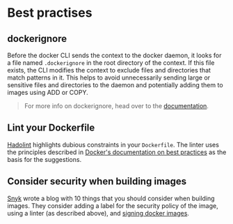 # Best practises

## dockerignore

Before the docker CLI sends the context to the docker daemon, it looks for a file named `.dockerignore` in the root directory of the context. If this file exists, the CLI modifies the context to exclude files and directories that match patterns in it. This helps to avoid unnecessarily sending large or sensitive files and directories to the daemon and potentially adding them to images using ADD or COPY.

> For more info on dockerignore, head over to the [documentation](https://docs.docker.com/engine/reference/builder/#dockerignore-file).

## Lint your Dockerfile

[Hadolint](https://hadolint.github.io/hadolint/) highlights dubious constraints in your `Dockerfile`. 
The linter uses the principles described in [Docker's documentation on best practices](https://docs.docker.com/develop/develop-images/dockerfile_best-practices/) as the basis for the suggestions.

## Consider security when building images

[Snyk](https://snyk.io/blog/10-docker-image-security-best-practices/) wrote a blog with 10 things that you should consider when building images. They consider adding a label for the security policy of
the image, using a linter (as described above), and [signing docker images](https://docs.docker.com/notary/getting_started/).
